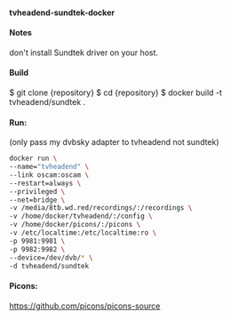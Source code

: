 #### tvheadend-sundtek-docker

#### Notes
don't install Sundtek driver on your host.

#### Build
$ git clone {repository}
$ cd {repository}
$ docker build -t tvheadend/sundtek .

#### Run:
(only pass my dvbsky adapter to tvheadend not sundtek)
```bash
docker run \
--name="tvheadend" \
--link oscam:oscam \
--restart=always \
--privileged \
--net=bridge \
-v /media/8tb.wd.red/recordings/:/recordings \
-v /home/docker/tvheadend/:/config \
-v /home/docker/picons/:/picons \
-v /etc/localtime:/etc/localtime:ro \
-p 9981:9981 \
-p 9982:9982 \
--device=/dev/dvb/* \
-d tvheadend/sundtek
```

#### Picons:
https://github.com/picons/picons-source
